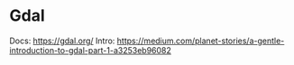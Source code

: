 # Gdal


Docs: https://gdal.org/
Intro: https://medium.com/planet-stories/a-gentle-introduction-to-gdal-part-1-a3253eb96082
